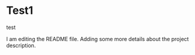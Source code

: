 # Test1
test

I am editing the README file. Adding some more details about the project description.
